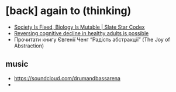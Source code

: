# [back] again to (thinking) 
- [Society Is Fixed, Biology Is Mutable | Slate Star Codex](https://slatestarcodex.com/2014/09/10/society-is-fixed-biology-is-mutable/)
- [Reversing cognitive decline in healthy adults is possible](https://morelucid.substack.com/p/increasing-iq-by-10-points-is-possible)
- Прочитати книгу Євгенії Ченг “Радість абстракції” (The Joy of Abstraction) 


## music 
- https://soundcloud.com/drumandbassarena
- 

